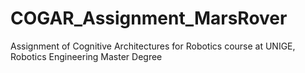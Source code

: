 # COGAR_Assignment_MarsRover
Assignment of Cognitive Architectures for Robotics course at UNIGE, Robotics Engineering Master Degree

